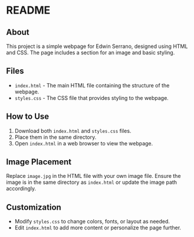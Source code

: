 # README

## About
This project is a simple webpage for Edwin Serrano, designed using HTML and CSS. The page includes a section for an image and basic styling.

## Files
- `index.html` - The main HTML file containing the structure of the webpage.
- `styles.css` - The CSS file that provides styling to the webpage.

## How to Use
1. Download both `index.html` and `styles.css` files.
2. Place them in the same directory.
3. Open `index.html` in a web browser to view the webpage.

## Image Placement
Replace `image.jpg` in the HTML file with your own image file. Ensure the image is in the same directory as `index.html` or update the image path accordingly.

## Customization
- Modify `styles.css` to change colors, fonts, or layout as needed.
- Edit `index.html` to add more content or personalize the page further.

